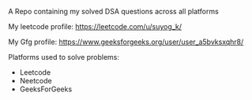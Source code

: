 A Repo containing my solved DSA questions across all platforms

My leetcode profile:
https://leetcode.com/u/suyog_k/

My Gfg profile:
https://www.geeksforgeeks.org/user/user_a5bvksxqhr8/

Platforms used to solve problems:
- Leetcode
- Neetcode
- GeeksForGeeks
